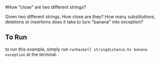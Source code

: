 #How "close" are two different strings?

Given two different strings, How close are they? How many substitutions,
deletions or insertions does it take to turn "banana" into exception?

## To Run

to run this example, simply run `runhaskell stringdistance.hs banana exception`
at the terminal.
